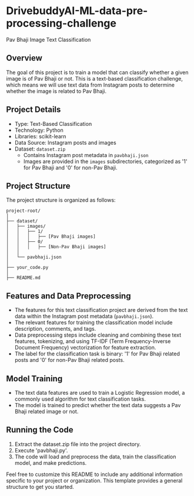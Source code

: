 # DrivebuddyAI-ML-data-pre-processing-challenge 
Pav Bhaji Image Text Classification

## Overview

The goal of this project is to train a model that can classify whether a given image is of Pav Bhaji or not. This is a text-based classification challenge, which means we will use text data from Instagram posts to determine whether the image is related to Pav Bhaji.

## Project Details

- Type: Text-Based Classification
- Technology: Python
- Libraries: scikit-learn
- Data Source: Instagram posts and images
- Dataset: `dataset.zip`
  - Contains Instagram post metadata in `pavbhaji.json`
  - Images are provided in the `images` subdirectories, categorized as '1' for Pav Bhaji and '0' for non-Pav Bhaji.

## Project Structure

The project structure is organized as follows:

```
project-root/
│
├── dataset/
│   ├── images/
│   │   ├── 1/
│   │   │   ├── [Pav Bhaji images]
│   │   ├── 0/
│   │   │   ├── [Non-Pav Bhaji images]
│   │
│   └── pavbhaji.json
│
├── your_code.py
│
├── README.md
```

## Features and Data Preprocessing

- The features for this text classification project are derived from the text data within the Instagram post metadata (`pavbhaji.json`).
- The relevant features for training the classification model include description, comments, and tags.
- Data preprocessing steps include cleaning and combining these text features, tokenizing, and using TF-IDF (Term Frequency-Inverse Document Frequency) vectorization for feature extraction.
- The label for the classification task is binary: '1' for Pav Bhaji related posts and '0' for non-Pav Bhaji related posts.

## Model Training

- The text data features are used to train a Logistic Regression model, a commonly used algorithm for text classification tasks.
- The model is trained to predict whether the text data suggests a Pav Bhaji related image or not.

## Running the Code

1. Extract the dataset.zip file into the project directory.
2. Execute 'pavbhaji.py'.
3. The code will load and preprocess the data, train the classification model, and make predictions.


Feel free to customize this README to include any additional information specific to your project or organization. This template provides a general structure to get you started.
